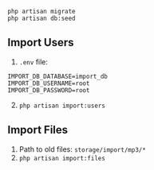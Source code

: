 ```
php artisan migrate
php artisan db:seed
```


## Import Users
1. `.env` file: 
```
IMPORT_DB_DATABASE=import_db
IMPORT_DB_USERNAME=root
IMPORT_DB_PASSWORD=root
```
2. `php artisan import:users`

## Import Files
1. Path to old files: `storage/import/mp3/*`
2. `php artisan import:files`
